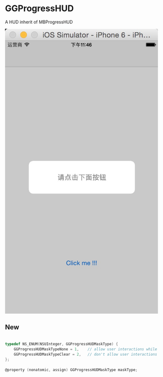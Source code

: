 # GGProgressHUD
A HUD inherit of MBProgressHUD


![image](https://github.com/Otherplayer/GGProgressHUD/raw/master/Others/screenshot.png)


## New  ##
```objective-c

typedef NS_ENUM(NSUInteger, GGProgressHUDMaskType) {
    GGProgressHUDMaskTypeNone = 1,    // allow user interactions while HUD is displayed
    GGProgressHUDMaskTypeClear = 2,   // don't allow user interactions
};

@property (nonatomic, assign) GGProgressHUDMaskType maskType;


```
